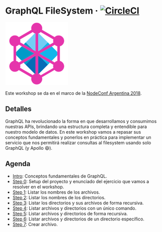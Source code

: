 # GraphQL FileSystem · [![CircleCI](https://circleci.com/gh/aaccurso/graphql-fs-nodeconfar-workshop-2018.svg?style=svg&circle-token=d815f072dd7b04e0425b8ff286ac15c3153b10f0)](https://circleci.com/gh/aaccurso/graphql-fs-nodeconfar-workshop-2018)

![GraphQL FileSystem](img/graphql-fs.png)

Este workshop se da en el marco de la [NodeConf Argentina 2018](https://2018.nodeconf.com.ar/alan-accurso-sebastian-urbina.html).

## Detalles

GraphQL ha revolucionado la forma en que desarrollamos y consumimos nuestras APIs, brindando una estructura completa y entendible para nuestro modelo de datos. En este workshop vamos a repasar sus conceptos fundamentales y ponerlos en práctica para implementar un servicio que nos permitirá realizar consultas al filesystem usando solo GraphQL (y Apollo :smile:).

## Agenda

- [Intro](/INTRO.md): Conceptos fundamentales de GraphQL.
- [Step 0](/steps/STEP-0.md): Setup del proyecto y enunciado del ejercicio que vamos a resolver en el workshop.
- [Step 1](/steps/STEP-1.md): Listar los nombres de los archivos.
- [Step 2](/steps/STEP-2.md): Listar los nombres de los directorios.
- [Step 3](/steps/STEP-3.md): Listar los directorios y sus archivos de forma recursiva.
- [Step 4](/steps/STEP-4.md): Listar archivos y directorios con un único comando.
- [Step 5](/steps/STEP-5.md): Listar archivos y directorios de forma recursiva.
- [Step 6](/steps/STEP-6.md): Listar archivos y directorios de un directorio específico.
- [Step 7](/steps/STEP-7.md): Crear archivo.
